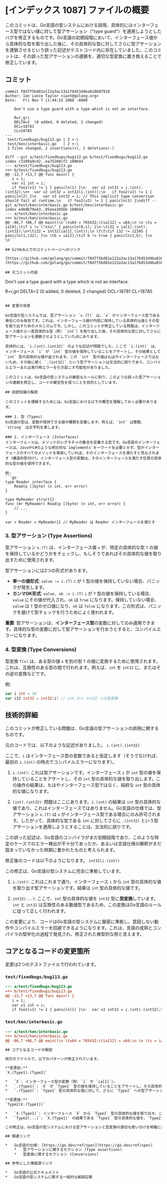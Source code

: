 # [インデックス 1087] ファイルの概要

このコミットは、Go言語の型システムにおける誤用、具体的にはインターフェース型ではない値に対して型アサーション（"type guard"）を適用しようとしたバグを修正するものです。Go言語の初期段階において、インターフェース値から具体的な型を取り出した後に、その具体的な型に対してさらに型アサーションを連鎖させるという誤った記述がテストコード内に存在していました。このコミットは、その誤った型アサーションの連鎖を、適切な型変換に置き換えることで修正しています。

## コミット

```
commit f8d7f5bd81e122a3ac13a176453d4ba810b07918
Author: Ian Lance Taylor <iant@golang.org>
Date:   Fri Nov 7 11:44:15 2008 -0800

    Don't use a type guard with a type which is not an interface.
    
    R=r,gri
    DELTA=2  (0 added, 0 deleted, 2 changed)
    OCL=18781
    CL=18785
---
 test/fixedbugs/bug113.go | 2 +-\
 test/ken/interbasic.go   | 2 +-\
 2 files changed, 2 insertions(+), 2 deletions(-)

diff --git a/test/fixedbugs/bug113.go b/test/fixedbugs/bug113.go
index c3109a9cd2..ea75260cf2 100644
--- a/test/fixedbugs/bug113.go
+++ b/test/fixedbugs/bug113.go
@@ -13,7 +13,7 @@ func main() {
   i = 1;
   var v1 int = i;
   if foo1(v1) != 1 { panicln(1) }\n-  var v2 int32 = i.(int).(int32);\n+  var v2 int32 = int32(i.(int));\n   if foo2(v2) != 1 { panicln(2) }\n   var v3 int32 = i; // This implicit type conversion should fail at runtime.\n   if foo2(v3) != 1 { panicln(3) }\ndiff --git a/test/ken/interbasic.go b/test/ken/interbasic.go
index e4b0b79a43..05eea395bb 100644
--- a/test/ken/interbasic.go
+++ b/test/ken/interbasic.go
@@ -86,7 +86,7 @@ main()\n \tu64 = 765432;\tia[12] = u64;\n \n \ts = ia[0];\tif s != \"xxx\" { panicln(0,s); }\n-\ti32 = ia[1].(int).(int32);\n+\ti32 = int32(ia[1].(int));\n \t\t\tif i32 != 12345 { panicln(1,i32); }\n \tb = ia[2];\tif b != true { panicln(2,b); }\n \n```

## GitHub上でのコミットページへのリンク

[https://github.com/golang/go/commit/f8d7f5bd81e122a3ac13a176453d4ba810b07918](https://github.com/golang/go/commit/f8d7f5bd81e122a3ac13a176453d4ba810b07918)

## 元コミット内容

```
Don't use a type guard with a type which is not an interface.

R=r,gri
DELTA=2  (0 added, 0 deleted, 2 changed)
OCL=18781
CL=18785
```

## 変更の背景

Go言語の型システムでは、型アサーション `x.(T)` は、`x` がインターフェース型である場合にのみ有効です。これは、インターフェース値が内部に保持している具体的な値とその型を取り出すためのメカニズムです。しかし、このコミットが修正している問題は、インターフェース値から一度具体的な型（例: `int`）を取り出した後、その具体的な型に対してさらに型アサーションを連鎖させようとしていた点にあります。

具体的には、`i.(int).(int32)` のような記述が問題でした。ここで `i.(int)` は、インターフェース `i` が `int` 型の値を保持していることをアサートし、その結果として `int` 型の具体的な値が返されます。この `int` 型の値はもはやインターフェースではないため、その後に続く `.(int32)` という型アサーションは文法的に誤りであり、コンパイルエラーまたは実行時エラーを引き起こす可能性がありました。

このコミットは、Go言語の型システムの厳密なルールに則り、このような誤った型アサーションの連鎖を修正し、コードの健全性を保つことを目的としています。

## 前提知識の解説

このコミットを理解するためには、Go言語における以下の概念を理解しておく必要があります。

### 1. 型 (Types)
Go言語の型は、変数が保持できる値の種類を定義します。例えば、`int` は整数、`string` は文字列を表します。

### 2. インターフェース (Interfaces)
インターフェースは、メソッドのシグネチャの集合を定義する型です。Go言語のインターフェースは、JavaやC#のような明示的な`implements`キーワードを必要とせず、型がインターフェースのすべてのメソッドを実装していれば、そのインターフェースを満たすと見なされます（構造的型付け）。インターフェース型の変数は、そのインターフェースを満たす任意の具体的な型の値を保持できます。

例:
```go
type Reader interface {
    Read(p []byte) (n int, err error)
}

type MyReader struct{}
func (mr MyReader) Read(p []byte) (n int, err error) {
    // ...
}

var r Reader = MyReader{} // MyReader は Reader インターフェースを満たす
```

### 3. 型アサーション (Type Assertions)
型アサーション `x.(T)` は、インターフェース値 `x` が、特定の具体的な型 `T` の値を保持しているかどうかをチェックし、もしそうであればその具体的な値を取り出すために使用されます。

型アサーションには2つの形式があります。

*   **単一の値形式**: `value := i.(T)`
    `i` が `T` 型の値を保持していない場合、パニックが発生します。
*   **カンマOK形式**: `value, ok := i.(T)`
    `i` が `T` 型の値を保持している場合、`value` にその値が代入され、`ok` は `true` になります。保持していない場合、`value` は `T` 型のゼロ値になり、`ok` は `false` になります。この形式は、パニックを避けて型チェックを行うためによく使われます。

**重要**: 型アサーションは、**インターフェース型**の変数に対してのみ適用できます。具体的な型の変数に対して型アサーションを行おうとすると、コンパイルエラーになります。

### 4. 型変換 (Type Conversions)
型変換 `T(x)` は、ある型の値 `x` を別の型 `T` の値に変換するために使用されます。これは、互換性のある型の間で行われます。例えば、`int` を `int32` に、またはその逆の変換などです。

例:
```go
var i int = 10
var i32 int32 = int32(i) // int から int32 への型変換
```

## 技術的詳細

このコミットが修正している問題は、Go言語の型アサーションの誤用に関するものです。

元のコードでは、以下のような記述がありました。
`i.(int).(int32)`

ここで、`i` はインターフェース型の変数であると仮定します（そうでなければ、最初の `i.(int)` の時点でコンパイルエラーになります）。

1.  `i.(int)`: これは型アサーションです。インターフェース `i` が `int` 型の値を保持していることをアサートし、その `int` 型の具体的な値を取り出します。この操作の結果は、もはやインターフェース型ではなく、純粋な `int` 型の具体的な値になります。

2.  `(int).(int32)`: 問題はここにあります。`i.(int)` の結果は `int` 型の具体的な値であり、これはインターフェースではありません。Go言語の仕様では、型アサーション `x.(T)` は `x` がインターフェース型である場合にのみ許可されます。したがって、具体的な型である `int` に対してさらに `.(int32)` という型アサーションを適用しようとすることは、文法的に誤りです。

この誤った記述は、Go言語のコンパイラがまだ初期段階であり、このような特定のケースでのエラー検出が不十分であったか、あるいは言語仕様の解釈がまだ固まっていなかった時期に書かれたものと考えられます。

修正後のコードは以下のようになります。
`int32(i.(int))`

この修正は、Go言語の型システムに完全に準拠しています。

1.  `i.(int)`: これはこれまで通り、インターフェース `i` から `int` 型の具体的な値を取り出す型アサーションです。結果は `int` 型の具体的な値です。

2.  `int32(...)`: ここで、`int` 型の具体的な値を `int32` 型に**型変換**しています。`int` と `int32` は互換性のある数値型であるため、この変換はGo言語のルールに従って正しく行われます。

この変更により、コードはGo言語の型システムに厳密に準拠し、意図しない動作やコンパイルエラーを回避できるようになります。これは、言語の成熟とコンパイラの堅牢化の過程で発見され、修正された典型的な例と言えます。

## コアとなるコードの変更箇所

変更は2つのテストファイルで行われています。

### `test/fixedbugs/bug113.go`
```diff
--- a/test/fixedbugs/bug113.go
+++ b/test/fixedbugs/bug113.go
@@ -13,7 +13,7 @@ func main() {
   i = 1;
   var v1 int = i;
   if foo1(v1) != 1 { panicln(1) }\n-  var v2 int32 = i.(int).(int32);\n+  var v2 int32 = int32(i.(int));\n   if foo2(v2) != 1 { panicln(2) }\n   var v3 int32 = i; // This implicit type conversion should fail at runtime.\n   if foo2(v3) != 1 { panicln(3) }\ndiff --git a/test/ken/interbasic.go b/test/ken/interbasic.go
```

### `test/ken/interbasic.go`
```diff
--- a/test/ken/interbasic.go
+++ b/test/ken/interbasic.go
@@ -86,7 +86,7 @@ main()\n \tu64 = 765432;\tia[12] = u64;\n \n \ts = ia[0];\tif s != \"xxx\" { panicln(0,s); }\n-\ti32 = ia[1].(int).(int32);\n+\ti32 = int32(ia[1].(int));\n \t\t\tif i32 != 12345 { panicln(1,i32); }\n \tb = ia[2];\tif b != true { panicln(2,b); }\n \n```

## コアとなるコードの解説

両方のファイルで、以下のパターンが修正されています。

**変更前:**
`X.(Type1).(Type2)`

*   `X`: インターフェース型の変数（例: `i` や `ia[1]`）。
*   `.(Type1)`: `X` が `Type1` 型の値を保持していることをアサートし、その具体的な `Type1` 型の値を取り出す。この結果はインターフェース型ではない。
*   `.(Type2)`: `Type1` 型の具体的な値に対して、さらに `Type2` への型アサーションを行おうとしている。これは、型アサーションがインターフェース型にのみ適用可能であるというGoのルールに違反する。

**変更後:**
`Type2(X.(Type1))`

*   `X.(Type1)`: インターフェース `X` から `Type1` 型の具体的な値を取り出す。ここまでは変更前と同じ。
*   `Type2(...)`: `X.(Type1)` の結果である `Type1` 型の具体的な値を、`Type2` 型に**型変換**する。`Type1` と `Type2` が互換性のある型であれば、この操作はGoのルールに従って正しく行われる。

この修正は、Go言語の型システムにおける型アサーションと型変換の適切な使い分けを明確に示しています。インターフェースから具体的な値を取り出す際には型アサーションを使用し、異なる具体的な型間で値を変換する際には型変換を使用するという原則に基づいています。

## 関連リンク

*   Go言語の仕様: [https://go.dev/ref/spec](https://go.dev/ref/spec)
    *   型アサーションに関するセクション (Type assertions)
    *   型変換に関するセクション (Conversions)

## 参考にした情報源リンク

*   Go言語の公式ドキュメント
*   Go言語の型システムに関する一般的な解説記事
